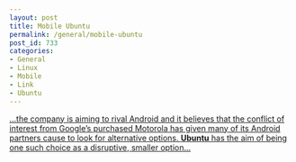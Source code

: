 ```yaml
---
layout: post
title: Mobile Ubuntu
permalink: /general/mobile-ubuntu
post_id: 733
categories:
- General
- Linux
- Mobile
- Link
- Ubuntu
---
```


[...the company is aiming to rival Android and it believes that the conflict of interest from Google’s purchased Motorola has given many of its Android partners cause to look for alternative options.
**Ubuntu** has the aim of being one such choice as a disruptive, smaller option...](http://thenextweb.com/mobile/2011/10/31/ubuntu-plans-move-into-mobile-targets-android/)
